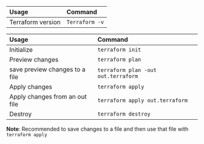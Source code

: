 Usage | Command
:-- | :--
Terraform version | `Terraform -v`

Usage | Command
:-- | :--
Initialize | `terraform init`
Preview changes | `terraform plan`
save preview changes to a file | `terraform plan -out out.terraform`
Apply changes | `terraform apply`
Apply changes from an out file | `terraform apply out.terraform`
Destroy | `terraform destroy`

**Note**: Recommended to save changes to a file and then use that file with `terraform apply`

